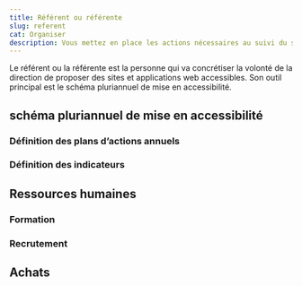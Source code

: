 ```yaml
---
title: Référent ou référente
slug: referent
cat: Organiser
description: Vous mettez en place les actions nécessaires au suivi du schéma pluriannuel
---
```


Le référent ou la référente est la personne qui va concrétiser la volonté de la direction de proposer des sites et applications web accessibles. Son outil principal est le schéma pluriannuel de mise en accessibilité.

## schéma pluriannuel de mise en accessibilité

### Définition des plans d’actions annuels

### Définition des indicateurs


## Ressources humaines

### Formation

### Recrutement

## Achats





